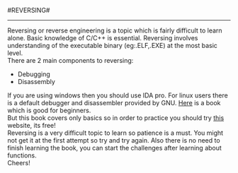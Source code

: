 #REVERSING#


----------
<pr>Reversing or reverse engineering is a topic which is fairly difficult to learn alone. Basic knowledge of C/C++ is essential. Reversing involves understanding of the executable binary (eg:.ELF,.EXE) at the most basic level.</pr>
 <br>
<pr>There are 2 main components to reversing:<br> 

- Debugging
- Disassembly
</pr>

If you are using windows then you should use IDA pro. For linux users there is a default debugger and disassembler provided by GNU. [Here](https://www.google.ae/url?sa=t&rct=j&q=&esrc=s&source=web&cd=1&cad=rja&uact=8&ved=0ahUKEwjh1pbIiOvLAhWFWxoKHXi2C4QQFggeMAA&url=https://leaksource.files.wordpress.com/2014/08/hacking-the-art-of-exploitation.pdf&usg=AFQjCNFgo_HUaOSgmIPL4O0O6Sa5RIZaFg&sig2=2KFmotCDaWtE_BfmlYgKpg) is a book which is good for beginners.
<br>
But this book covers only basics so in order to practice you should try [this](https://microcorruption.com/login) website, its free!
<br>
Reversing is a very difficult topic to learn so patience is a must. You might not get it at the first attempt so try and try again. Also there is no need to finish learning the book, you can start the challenges after learning about functions.<br>
Cheers!
